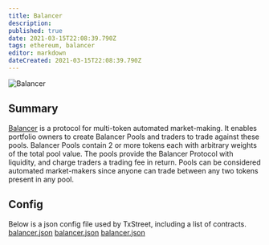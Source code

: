 ```yaml
---
title: Balancer
description:
published: true
date: 2021-03-15T22:08:39.790Z
tags: ethereum, balancer
editor: markdown
dateCreated: 2021-03-15T22:08:39.790Z
---
```


![Balancer](https://txstreet.com/static/img/singles/house_logos/balancer.png)

## Summary

<a href="https://balancer.finance" target="_blank">Balancer</a> is a protocol for multi-token automated market-making. It enables portfolio owners to create Balancer Pools and traders to trade against these pools. Balancer Pools contain 2 or more tokens each with arbitrary weights of the total pool value. The pools provide the Balancer Protocol with liquidity, and charge traders a trading fee in return. Pools can be considered automated market-makers since anyone can trade between any two tokens present in any pool.

## Config

Below is a json config file used by TxStreet, including a list of contracts. [balancer.json](/ethereum/houses/balancer.json) [balancer.json](/ethereum/houses/balancer.json) [balancer.json](/ethereum/houses/balancer.json)
